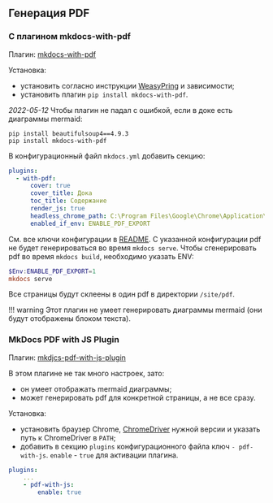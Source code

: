 ## Генерация PDF

### С плагином mkdocs-with-pdf

Плагин: [mkdocs-with-pdf](https://github.com/orzih/mkdocs-with-pdf)

Установка:

- установить согласно инструкции [WeasyPring](https://doc.courtbouillon.org/weasyprint/stable/first_steps.html#windows) и зависимости;
- установить плагин `pip install mkdocs-with-pdf`.

*2022-05-12* Чтобы плагин не падал с ошибкой, если в доке есть диаграммы mermaid:

```console
pip install beautifulsoup4==4.9.3
pip install mkdocs-with-pdf
```

В конфигурационный файл `mkdocs.yml` добавить секцию:

```yaml
plugins:
  - with-pdf:
      cover: true
      cover_title: Дока
      toc_title: Содержание
      render_js: true
      headless_chrome_path: C:\Program Files\Google\Chrome\Application\chrome.exe
      enabled_if_env: ENABLE_PDF_EXPORT
```

См. все ключи конфигурации в [README](https://github.com/orzih/mkdocs-with-pdf). С указанной конфигурации pdf не будет генерироваться во время `mkdocs serve`. 
Чтобы сгенерировать pdf во время `mkdocs build`, необходимо указать ENV:

```PowerShell
$Env:ENABLE_PDF_EXPORT=1
mkdocs serve
```

Все страницы будут склеены в один pdf в директории `/site/pdf`.

!!! warning
    Этот плагин не умеет генерировать диаграммы mermaid (они будут отображены блоком текста).

### MkDocs PDF with JS Plugin

Плагин: [mkdjcs-pdf-with-js-plugin](https://github.com/smaxtec/mkdocs-pdf-with-js-plugin)

В этом плагине не так много настроек, зато:

- он умеет отображать mermaid диаграммы;
- может генерировать pdf для конкретной страницы, а не все сразу.

Установка:

- установить браузер Chrome, [ChromeDriver](https://chromedriver.chromium.org/) нужной версии и указать путь к ChromeDriver в `PATH`;
- добавить в секцию `plugins` конфигурационного файла ключ `- pdf-with-js`. `enable` - `true` для активации плагина.

```yaml
plugins:
    ...
    - pdf-with-js:
        enable: true
```
